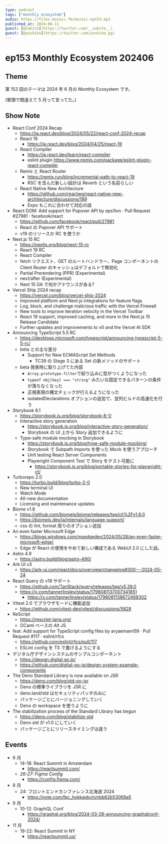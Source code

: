 ```yaml
---
type: podcast
tags: ["monthly ecosystem"]
audio: https://files.mozaic.fm/mozaic-ep153.mp3
published_at: 2024-06-11
guest: [@sakito](https://twitter.com/__sakito__)
guest: [@yoshiko](https://twitter.com/yoshiko_pg)
---
```


# ep153 Monthly Ecosystem 202406

## Theme

第 153 回のテーマは 2024 年 6 月の Monthly Ecosystem です。

(冒頭で間違えて 5 月って言ってた。)


## Show Note

- React Conf 2024 Recap
  - https://ja.react.dev/blog/2024/05/22/react-conf-2024-recap
  - React 19
    - https://ja.react.dev/blog/2024/04/25/react-19
  - React Compiler
    - https://ja.react.dev/learn/react-compiler
    - eslint plugin https://www.npmjs.com/package/eslint-plugin-react-compiler
  - Remix と React Router
    - https://remix.run/blog/incremental-path-to-react-19
    - RSC を含んだ新しい設計は Reverb という名前らしい
  - React Native New Architecture
    - https://github.com/reactwg/react-native-new-architecture/discussions/189
    - Expo もこれに合わせて対応の話
- React DOM: Add support for Popover API by eps1lon · Pull Request #27981 · facebook/react
  - https://github.com/facebook/react/pull/27981
  - React の Popover API サポート
  - v19 のリリースか RC を使うか
- Next.js 15 RC
  - https://nextjs.org/blog/next-15-rc
  - React 19 RC
  - React Compiler
  - fetch リクエスト、GET のルートハンドラー、Page コンポーネントの Client Router のキャッシュはデフォルトで無効化
  - Partial Prerendering (PPR) (Experimental)
  - next/after (Experimental)
  - Next 15 GA で何かアナウンスがある?
- Vercel Ship 2024 recap
  - https://vercel.com/blog/vercel-ship-2024
  - Improved platform and Next.js integrations for feature flags
  - Log, block, and challenge malicious traffic with the Vercel Firewall
  - New tools to improve iteration velocity in the Vercel Toolbar
  - React 19 support, improved caching, and more in the Next.js 15 Release Candidate
  - Further updates and improvements to v0 and the Vercel AI SDK
- Announcing TypeScript 5.5 RC
  - https://devblogs.microsoft.com/typescript/announcing-typescript-5-5-rc/
  - beta との主な差分
    - Support for New ECMAScript Set Methods
      - TC39 の Stage 3 にある Set の新メソッドのサポート
  - beta 発表時に取り上げてた内容
    - `Array.prototype.filter`で絞り込みに型がつくようになった
    - `typeof obj[key] === "string"` みたいな固定できるパターンの条件が落ちなくなった
    - 正規表現の構文チェックが行えるようになった
    - isolatedDeclarations オプションの追加で、並列ビルドの高速化を行う
- Storybook 8.1
  - https://storybook.js.org/blog/storybook-8-1/
  - Interactive story generation
    - https://storybook.js.org/blog/interactive-story-generation/
    - Storybook の UI 上から Story 追加できるように
  - Type-safe module mocking in Storybook
    - https://storybook.js.org/blog/type-safe-module-mocking/
    - Storybook で Subpath Imports を使った Mock を使うアプローチ
    - Unit testing React Server Components
    - Playwright Component Test で Story をテスト可能に
      - https://storybook.js.org/blog/portable-stories-for-playwright-ct/
- Turborepo 2.0
  - https://turbo.build/blog/turbo-2-0
  - New terminal UI
  - Watch Mode
  - All-new documentation
  - Licensing and maintenance updates
- Biome v1.8
  - https://github.com/biomejs/biome/releases/tag/cli%2Fv1.8.0
  - https://biomejs.dev/ja/internals/language-support/
  - css の lint, format 周りのオプション追加
- An even faster Microsoft Edge
  - https://blogs.windows.com/msedgedev/2024/05/28/an-even-faster-microsoft-edge/
  - Edge が React の使用をやめて新しい構成である WebUI 2.0 にした話。
- Astro 4.9
  - https://astro.build/blog/astro-490/
- Ark UI v3
  - https://ark-ui.com/react/docs/overview/changelog#300---2024-05-24
- React Query の v19 サポート
  - https://github.com/TanStack/query/releases/tag/v5.39.0
  - https://x.com/tannerlinsley/status/1796081137007341851
    - https://x.com/tannerlinsley/status/1796081138672468302
- Vitest 2.0 でブラウザモードに機能追加
  - https://github.com/vitest-dev/vitest/discussions/5828
- ReScript
  - https://rescript-lang.org/
  - OCaml ベースの Alt JS
- feat: Add support for TypeScript config files by aryaemami59 · Pull Request #117 · eslint/rfcs
  - https://github.com/eslint/rfcs/pull/117
  - ESLint config を TS で書けるようにする
- デジタル庁デザインシステムのサンプルコンポーネント
  - https://design.digital.go.jp/
  - https://github.com/digital-go-jp/design-system-example-components
- The Deno Standard Library is now available on JSR
  - https://deno.com/blog/std-on-jsr
  - Deno の標準ライブラリを JSR に
  - deno.land/std はセキュリティパッチのみに
  - パッケージごとにバージョニングしていく
  - Deno の workspace を使うように
- The stabilization process of the Standard Library has begun
  - https://deno.com/blog/stabilize-std
  - Deno std が v1.0 にしていく
  - パッケージごとにリリースタイミングは違う


## Events

- 6 月
  - 14-18: React Summit in Amsterdam
    - https://reactsummit.com/
  - _26-27: Figma Config_
    - https://config.figma.com/
- 8 月
  - 24: フロントエンドカンファレンス北海道 2024
    - https://note.com/fec_hokkaido/n/nbb62b53069a5
- 9 月
  - 10-12: GraphQL Conf
    - https://graphql.org/blog/2024-03-28-announcing-graphqlconf-2024/
- 11 月
  - 19-22: React Summit in NY
    - https://reactsummit.us/